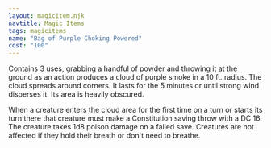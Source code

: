 ```yaml
---
layout: magicitem.njk
navtitle: Magic Items
tags: magicitems
name: "Bag of Purple Choking Powered"
cost: "100"
---
```

Contains 3 uses, grabbing a handful of powder and throwing it at the ground as an action produces a cloud of purple smoke in a 10 ft. radius.  The cloud spreads around corners. It lasts for the 5 minutes or until strong wind disperses it. Its area is heavily obscured.

When a creature enters the cloud area for the first time on a turn or starts its turn there that creature must make a Constitution saving throw with a DC 16. The creature takes 1d8 poison damage on a failed save. Creatures are not affected if they hold their breath or don't need to breathe.